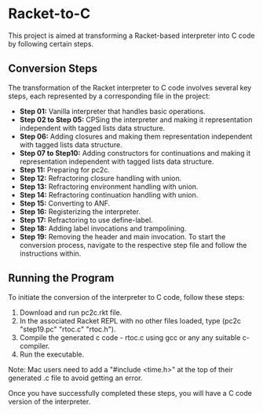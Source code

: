 # Racket-to-C

This project is aimed at transforming a Racket-based interpreter into C code by following certain steps.

## Conversion Steps

The transformation of the Racket interpreter to C code involves several key steps, each represented by a corresponding file in the project:

* **Step 01:** Vanilla interpreter that handles basic operations.
* **Step 02 to Step 05:** CPSing the interpreter and making it representation independent with tagged lists data structure.
* **Step 06:** Adding closures and making them representation independent with tagged lists data structure.
* **Step 07 to Step10:** Adding constructors for continuations and making it representation independent with tagged lists data structure.
* **Step 11:** Preparing for pc2c.
* **Step 12:** Refractoring closure handling with union.
* **Step 13:** Refractoring environment handling with union.
* **Step 14:** Refractoring continuation handling with union.
* **Step 15:** Converting to ANF.
* **Step 16:** Registerizing the interpreter.
* **Step 17:** Refractoring to use define-label.
* **Step 18:** Adding label invocations and trampolining.
* **Step 19:** Removing the header and main invocation.
To start the conversion process, navigate to the respective step file and follow the instructions within.

## Running the Program

To initiate the conversion of the interpreter to C code, follow these steps:

1. Download and run pc2c.rkt file.
2. In the associated Racket REPL with no other files loaded, type
(pc2c "step19.pc" "rtoc.c" "rtoc.h").
3. Compile the generated c code - rtoc.c using gcc or any any suitable c-compiler.
4. Run the executable.

Note: Mac users need to add a "#include <time.h>" at the top of their generated .c file to avoid getting an error.

Once you have successfully completed these steps, you will have a C code version of the interpreter.


